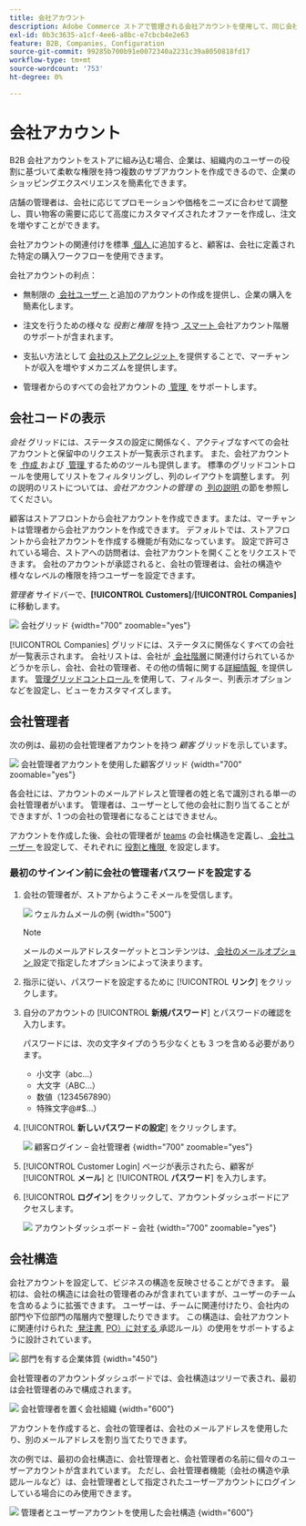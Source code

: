 ```yaml
---
title: 会社アカウント
description: Adobe Commerce ストアで管理される会社アカウントを使用して、同じ会社に属する複数の購入者を 1 つの会社アカウントに参加させる方法を説明します。
exl-id: 0b3c3635-a1cf-4ee6-a8bc-e7cbcb4e2e63
feature: B2B, Companies, Configuration
source-git-commit: 99285b700b91e0072340a2231c39a8050818fd17
workflow-type: tm+mt
source-wordcount: '753'
ht-degree: 0%

---
```


# 会社アカウント

B2B 会社アカウントをストアに組み込む場合、企業は、組織内のユーザーの役割に基づいて柔軟な権限を持つ複数のサブアカウントを作成できるので、企業のショッピングエクスペリエンスを簡素化できます。

店舗の管理者は、会社に応じてプロモーションや価格をニーズに合わせて調整し、買い物客の需要に応じて高度にカスタマイズされたオファーを作成し、注文を増やすことができます。

会社アカウントの関連付けを標準 [&#x200B; 個人 &#x200B;](../customers/account-create.md) に追加すると、顧客は、会社に定義された特定の購入ワークフローを使用できます。

会社アカウントの利点：

- 無制限の [&#x200B; 会社ユーザー &#x200B;](account-company-users.md) と追加のアカウントの作成を提供し、企業の購入を簡素化します。

- 注文を行うための様々な _役割と権限_ を持つ [&#x200B; スマート &#x200B;](account-company-roles-permissions.md) 会社アカウント階層のサポートが含まれます。

- 支払い方法として [&#x200B; 会社のストアクレジット &#x200B;](credit-company.md) を提供することで、マーチャントが収入を増やすメカニズムを提供します。

- 管理者からのすべての会社アカウントの [&#x200B; 管理 &#x200B;](account-company-manage.md) をサポートします。

## 会社コードの表示

_会社_ グリッドには、ステータスの設定に関係なく、アクティブなすべての会社アカウントと保留中のリクエストが一覧表示されます。 また、会社アカウントを [&#x200B; 作成 &#x200B;](account-company-create.md) および [&#x200B; 管理 &#x200B;](account-company-manage.md) するためのツールも提供します。 標準のグリッドコントロールを使用してリストをフィルタリングし、列のレイアウトを調整します。 列の説明のリストについては、_会社アカウントの管理_ の [&#x200B; 列の説明 &#x200B;](account-company-manage.md) の節を参照してください。

顧客はストアフロントから会社アカウントを作成できます。または、マーチャントは管理者から会社アカウントを作成できます。 デフォルトでは、ストアフロントから会社アカウントを作成する機能が有効になっています。 設定で許可されている場合、ストアへの訪問者は、会社アカウントを開くことをリクエストできます。 会社のアカウントが承認されると、会社の管理者は、会社の構造や様々なレベルの権限を持つユーザーを設定できます。

_管理者_ サイドバーで、**[!UICONTROL Customers]**/**[!UICONTROL Companies]** に移動します。

![&#x200B; 会社グリッド &#x200B;](./assets/companies-grid.png){width="700" zoomable="yes"}

[!UICONTROL Companies] グリッドには、ステータスに関係なくすべての会社が一覧表示されます。 会社リストは、会社が [&#x200B; 会社階層 &#x200B;](manage-company-hierarchy.md) に関連付けられているかどうかを示し、会社、会社の管理者、その他の情報に関する [&#x200B; 詳細情報 &#x200B;](/help/b2b/account-company-manage.md#company-options-and-columns) を提供します。 [&#x200B; 管理グリッドコントロール &#x200B;](../getting-started/admin-grid-controls.md) を使用して、フィルター、列表示オプションなどを設定し、ビューをカスタマイズします。

## 会社管理者

次の例は、最初の会社管理者アカウントを持つ _顧客_ グリッドを示しています。

![&#x200B; 会社管理者アカウントを使用した顧客グリッド &#x200B;](./assets/company-admin-user-account.png){width="700" zoomable="yes"}

各会社には、アカウントのメールアドレスと管理者の姓と名で識別される単一の会社管理者がいます。 管理者は、ユーザーとして他の会社に割り当てることができますが、1 つの会社の管理者になることはできません。

アカウントを作成した後、会社の管理者が [teams](account-company-structure.md) の会社構造を定義し、[&#x200B; 会社ユーザー &#x200B;](account-company-users.md) を設定して、それぞれに [&#x200B; 役割と権限 &#x200B;](account-company-roles-permissions.md) を設定します。

### 最初のサインイン前に会社の管理者パスワードを設定する

1. 会社の管理者が、ストアからようこそメールを受信します。

   ![&#x200B; ウェルカムメールの例 &#x200B;](./assets/company-admin-welcome-email.png){width="500"}

   >[!NOTE]
   >
   >メールのメールアドレスターゲットとコンテンツは、[&#x200B; 会社のメールオプション &#x200B;](email-company-configuration.md) 設定で指定したオプションによって決まります。

1. 指示に従い、パスワードを設定するために [!UICONTROL **リンク**] をクリックします。

1. 自分のアカウントの [!UICONTROL **新規パスワード**] とパスワードの確認を入力します。

   パスワードには、次の文字タイプのうち少なくとも 3 つを含める必要があります。

   - 小文字（abc...）
   - 大文字（ABC...）
   - 数値（1234567890）
   - 特殊文字@#$...）

1. [!UICONTROL **新しいパスワードの設定**] をクリックします。

   ![&#x200B; 顧客ログイン – 会社管理者 &#x200B;](./assets/company-admin-account-login.png){width="700" zoomable="yes"}

1. [!UICONTROL Customer Login] ページが表示されたら、顧客が [!UICONTROL **メール**] と [!UICONTROL **パスワード**] を入力します。

1. [!UICONTROL **ログイン**] をクリックして、アカウントダッシュボードにアクセスします。

   ![&#x200B; アカウントダッシュボード – 会社 &#x200B;](./assets/account-dashboard-company.png){width="700" zoomable="yes"}

## 会社構造

会社アカウントを設定して、ビジネスの構造を反映させることができます。 最初は、会社の構造には会社の管理者のみが含まれていますが、ユーザーのチームを含めるように拡張できます。 ユーザーは、チームに関連付けたり、会社内の部門や下位部門の階層内で整理したりできます。 この構造は、会社アカウントに関連付けられた [&#x200B; 発注書 &#x200B;](account-dashboard-approval-rules.md) [PO）に対する &#x200B;](purchase-order-flow.md) 承認ルール）の使用をサポートするように設計されています。

![&#x200B; 部門を有する企業体質 &#x200B;](./assets/company-structure-diagram.svg){width="450"}

会社管理者のアカウントダッシュボードでは、会社構造はツリーで表され、最初は会社管理者のみで構成されます。

![&#x200B; 会社管理者を置く会社組織 &#x200B;](./assets/company-structure-tree-admin.png){width="600"}

アカウントを作成すると、会社の管理者は、会社のメールアドレスを使用したり、別のメールアドレスを割り当てたりできます。

次の例では、最初の会社構造に、会社管理者と、会社管理者の名前に個々のユーザーアカウントが含まれています。 ただし、会社管理者機能（会社の構造や承認ルールなど）は、会社管理者として指定されたユーザーアカウントにログインしている場合にのみ使用できます。

![&#x200B; 管理者とユーザーアカウントを使用した会社構造 &#x200B;](./assets/company-structure-tree-admin-user.png){width="600"}
